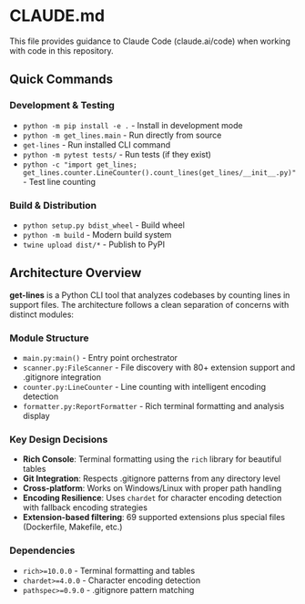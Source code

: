 # CLAUDE.md

This file provides guidance to Claude Code (claude.ai/code) when working with code in this repository.

## Quick Commands

### Development & Testing
- `python -m pip install -e .` - Install in development mode
- `python -m get_lines.main` - Run directly from source
- `get-lines` - Run installed CLI command
- `python -m pytest tests/` - Run tests (if they exist)
- `python -c "import get_lines; get_lines.counter.LineCounter().count_lines(get_lines/__init__.py)"` - Test line counting

### Build & Distribution
- `python setup.py bdist_wheel` - Build wheel
- `python -m build` - Modern build system
- `twine upload dist/*` - Publish to PyPI

## Architecture Overview

**get-lines** is a Python CLI tool that analyzes codebases by counting lines in support files. The architecture follows a clean separation of concerns with distinct modules:

### Module Structure
- `main.py:main()` - Entry point orchestrator
- `scanner.py:FileScanner` - File discovery with 80+ extension support and .gitignore integration
- `counter.py:LineCounter` - Line counting with intelligent encoding detection
- `formatter.py:ReportFormatter` - Rich terminal formatting and analysis display

### Key Design Decisions
- **Rich Console**: Terminal formatting using the `rich` library for beautiful tables
- **Git Integration**: Respects .gitignore patterns from any directory level
- **Cross-platform**: Works on Windows/Linux with proper path handling
- **Encoding Resilience**: Uses `chardet` for character encoding detection with fallback encoding strategies
- **Extension-based filtering**: 69 supported extensions plus special files (Dockerfile, Makefile, etc.)

### Dependencies
- `rich>=10.0.0` - Terminal formatting and tables
- `chardet>=4.0.0` - Character encoding detection
- `pathspec>=0.9.0` - .gitignore pattern matching
